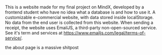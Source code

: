 This is a website made for my final project on MindX, developed by a frontend student who have no idea what a database is and how to use it. 
A customizable e-commercial website, with data stored inside localStorage.
No data from the end user is collected from this website.
When sending a receipt, the website uses EmailJS, a third-party non-open-sourced service.
See it's term and services at https://www.emailjs.com/legal/terms-of-service/.

the about page is a massive shitpost

